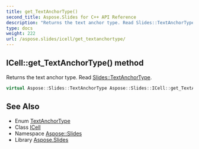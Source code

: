 ```yaml
---
title: get_TextAnchorType()
second_title: Aspose.Slides for C++ API Reference
description: "Returns the text anchor type. Read Slides::TextAnchorType."
type: docs
weight: 222
url: /aspose.slides/icell/get_textanchortype/
---
```

## ICell::get_TextAnchorType() method


Returns the text anchor type. Read [Slides::TextAnchorType](../../textanchortype/).

```cpp
virtual Aspose::Slides::TextAnchorType Aspose::Slides::ICell::get_TextAnchorType()=0
```

## See Also

* Enum [TextAnchorType](../../textanchortype/)
* Class [ICell](../)
* Namespace [Aspose::Slides](../../)
* Library [Aspose.Slides](../../../)